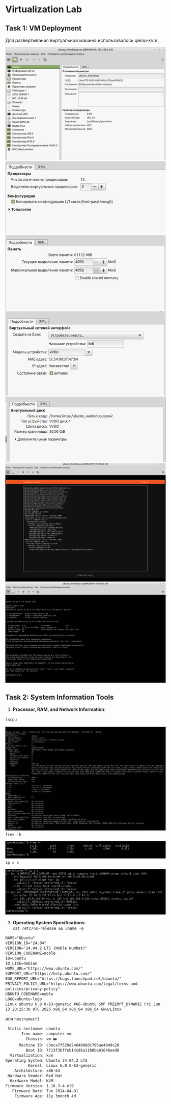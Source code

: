 # Virtualization Lab
## Task 1: VM Deployment
Для развертывания виртуальной машина использовалось qemu-kvm

![qemu](/img/1.png)
![qemu](/img/2.png)
![qemu](/img/3.png)
![qemu](/img/4.png)
![qemu](/img/5.png)
![qemu](/img/6.png)
![qemu](/img/7.png)

## Task 2: System Information Tools

1. **Processor, RAM, and Network Information**:

`lscpu`

![qemu](/img/8.png)  
`free -h`

![qemu](/img/9.png)  
`ip a s`

![qemu](/img/10.png)

3. **Operating System Specifications**:  
`cat /etc/os-release && uname -a`
```PRETTY_NAME="Ubuntu 24.04.2 LTS"
NAME="Ubuntu"
VERSION_ID="24.04"
VERSION="24.04.2 LTS (Noble Numbat)"
VERSION_CODENAME=noble
ID=ubuntu
ID_LIKE=debian
HOME_URL="https://www.ubuntu.com/"
SUPPORT_URL="https://help.ubuntu.com/"
BUG_REPORT_URL="https://bugs.launchpad.net/ubuntu/"
PRIVACY_POLICY_URL="https://www.ubuntu.com/legal/terms-and-policies/privacy-policy"
UBUNTU_CODENAME=noble
LOGO=ubuntu-logo
Linux ubuntu 6.8.0-63-generic #66-Ubuntu SMP PREEMPT_DYNAMIC Fri Jun 13 20:25:30 UTC 2025 x86_64 x86_64 x86_64 GNU/Linux
```
или `hostnamectl`
```
 Static hostname: ubuntu
       Icon name: computer-vm
         Chassis: vm 🖴
      Machine ID: c3eca7f529d2464080dc705ae4949c20
         Boot ID: 7713f3bffeb14c86a11b0ba91646eed8
  Virtualization: kvm
Operating System: Ubuntu 24.04.2 LTS              
          Kernel: Linux 6.8.0-63-generic
    Architecture: x86-64
 Hardware Vendor: Red Hat
  Hardware Model: KVM
Firmware Version: 1.16.3-4.el9
   Firmware Date: Tue 2014-04-01
    Firmware Age: 11y 3month 4d `

```

